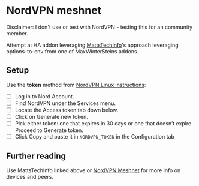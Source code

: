 # NordVPN meshnet

Disclaimer: I don't use or test with NordVPN - testing this for an community member.

Attempt at HA addon leveraging [MattsTechInfo](https://github.com/MattsTechInfo/Meshnet)'s approach leveraging options-to-env from one of MaxWinterSteins addons.

## Setup

Use the **token** method from [NordVPN Linux instructions](https://support.nordvpn.com/hc/en-us/articles/20226600447633-How-to-log-in-to-NordVPN-on-Linux-devices-without-a-GUI):
 - [ ] Log in to Nord Account.
 - [ ] Find NordVPN under the Services menu.
 - [ ] Locate the Access token tab down below.
 - [ ] Click on Generate new token.
 - [ ] Pick either token: one that expires in 30 days or one that doesn’t expire. Proceed to Generate token.
 - [ ] Click Copy and paste it in `NORDVPN_TOKEN` in the Configuration tab

## Further reading

Use MattsTechInfo linked above or [NordVPN Meshnet](https://meshnet.nordvpn.com/getting-started/how-to-start-using-meshnet/using-meshnet-on-linux) for more info on devices and peers.
